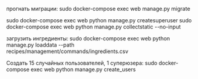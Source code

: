прогнать миграции:
sudo docker-compose exec web manage.py migrate

sudo docker-compose exec web python manage.py createsuperuser 
sudo docker-compose exec web python manage.py collectstatic --no-input

загрузить ингредиенты:
sudo docker-compose exec web python manage.py loaddata --path recipes/management/commands/ingredients.csv


Создать 15 случайных пользователей, 1 суперюзера:
sudo docker-compose exec web python manage.py create_users